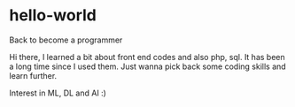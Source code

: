 # hello-world
Back to become a programmer

Hi there, I learned a bit about front end codes and also php, sql. It has been a long time since I used them. Just wanna pick back some coding skills and learn further. 

Interest in ML, DL and AI :)
